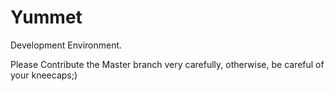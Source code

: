 # Yummet
Development Environment.

Please Contribute the Master branch very carefully, otherwise, be careful of your kneecaps;)
